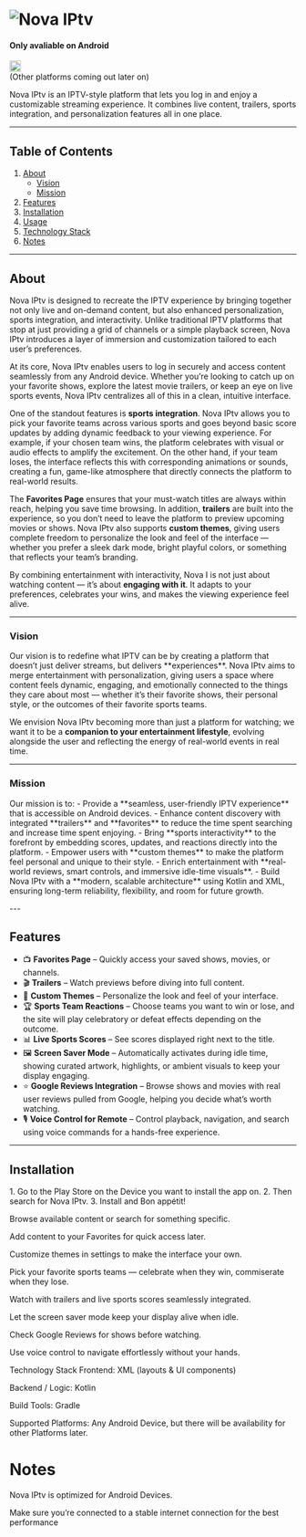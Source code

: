 # <h1> ![Nova IPtv](https://img.shields.io/badge/Nova%20IPtv?style=flat&color=blue) </h1>
<div>
<h4>Only avaliable on Android </h4> <img width=auto height="20" alt="image" src="https://github.com/user-attachments/assets/739ad5c7-250b-4d11-b723-4aa083306150" />
</div>
(Other platforms coming out later on) 

<p> Nova IPtv is an IPTV-style platform that lets you log in and enjoy a customizable streaming experience. It combines live content, trailers, sports integration, and personalization features all in one place.</p>

---

## Table of Contents
1. [About](#about)
   - [Vision](#vision)
   - [Mission](#mission)
2. [Features](#features)
3. [Installation](#installation)
4. [Usage](#usage)
5. [Technology Stack](#technology-stack)
6. [Notes](#notes)

---

## About

<p>Nova IPtv is designed to recreate the IPTV experience by bringing together not only live and on-demand content, but also enhanced personalization, sports integration, and interactivity. Unlike traditional IPTV platforms that stop at just providing a grid of channels or a simple playback screen, Nova IPtv introduces a layer of immersion and customization tailored to each user’s preferences.

At its core, Nova IPtv enables users to log in securely and access content seamlessly from any Android device. Whether you’re looking to catch up on your favorite shows, explore the latest movie trailers, or keep an eye on live sports events, Nova IPtv centralizes all of this in a clean, intuitive interface.  

One of the standout features is **sports integration**. Nova IPtv allows you to pick your favorite teams across various sports and goes beyond basic score updates by adding dynamic feedback to your viewing experience. For example, if your chosen team wins, the platform celebrates with visual or audio effects to amplify the excitement. On the other hand, if your team loses, the interface reflects this with corresponding animations or sounds, creating a fun, game-like atmosphere that directly connects the platform to real-world results.  

The **Favorites Page** ensures that your must-watch titles are always within reach, helping you save time browsing. In addition, **trailers** are built into the experience, so you don’t need to leave the platform to preview upcoming movies or shows. Nova IPtv also supports **custom themes**, giving users complete freedom to personalize the look and feel of the interface — whether you prefer a sleek dark mode, bright playful colors, or something that reflects your team’s branding.  

By combining entertainment with interactivity, Nova I is not just about watching content — it’s about **engaging with it**. It adapts to your preferences, celebrates your wins, and makes the viewing experience feel alive. </p>

---

### Vision

<p>Our vision is to redefine what IPTV can be by creating a platform that doesn’t just deliver streams, but delivers **experiences**. Nova IPtv aims to merge entertainment with personalization, giving users a space where content feels dynamic, engaging, and emotionally connected to the things they care about most — whether it’s their favorite shows, their personal style, or the outcomes of their favorite sports teams.  

We envision Nova IPtv becoming more than just a platform for watching; we want it to be a **companion to your entertainment lifestyle**, evolving alongside the user and reflecting the energy of real-world events in real time.</p>

---

### Mission
<p>
Our mission is to:  
- Provide a **seamless, user-friendly IPTV experience** that is accessible on Android devices.  
- Enhance content discovery with integrated **trailers** and **favorites** to reduce the time spent searching and increase time spent enjoying.  
- Bring **sports interactivity** to the forefront by embedding scores, updates, and reactions directly into the platform.  
- Empower users with **custom themes** to make the platform feel personal and unique to their style.  
- Enrich entertainment with **real-world reviews, smart controls, and immersive idle-time visuals**.  
- Build Nova IPtv with a **modern, scalable architecture** using Kotlin and XML, ensuring long-term reliability, flexibility, and room for future growth.  
</p>
---

## Features

- 📺 **Favorites Page** – Quickly access your saved shows, movies, or channels.  
- 🎬 **Trailers** – Watch previews before diving into full content.  
- 🎨 **Custom Themes** – Personalize the look and feel of your interface.  
- 🏆 **Sports Team Reactions** – Choose teams you want to win or lose, and the site will play celebratory or defeat effects depending on the outcome.  
- 📊 **Live Sports Scores** – See scores displayed right next to the title.  
- 🖼️ **Screen Saver Mode** – Automatically activates during idle time, showing curated artwork, highlights, or ambient visuals to keep your display engaging.  
- ⭐ **Google Reviews Integration** – Browse shows and movies with real user reviews pulled from Google, helping you decide what’s worth watching.  
- 🎙️ **Voice Control for Remote** – Control playback, navigation, and search using voice commands for a hands-free experience.  

---

## Installation
<p>
1. Go to the Play Store on the Device you want to install the app on.
2. Then search for Nova IPtv.
3. Install and Bon appétit!
</p>
Browse available content or search for something specific.

Add content to your Favorites for quick access later.

Customize themes in settings to make the interface your own.

Pick your favorite sports teams — celebrate when they win, commiserate when they lose.

Watch with trailers and live sports scores seamlessly integrated.

Let the screen saver mode keep your display alive when idle.

Check Google Reviews for shows before watching.

Use voice control to navigate effortlessly without your hands.

Technology Stack
Frontend: XML (layouts & UI components)

Backend / Logic: Kotlin

Build Tools: Gradle

Supported Platforms: Any Android Device, but there will be availability for other Platforms later.

# Notes
<p>Nova IPtv is optimized for Android Devices.</p>

Make sure you’re connected to a stable internet connection for the best performance
